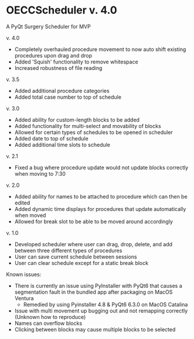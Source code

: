 # OECCScheduler v. 4.0
A PyQt Surgery Scheduler for MVP

v. 4.0
- Completely overhauled procedure movement to now auto shift existing procedures upon drag and drop
- Added 'Squish' functionality to remove whitespace
- Increased robustness of file reading

v. 3.5
- Added additional procedure categories
- Added total case number to top of schedule

v. 3.0
- Added ability for custom-length blocks to be added
- Added functionality for multi-select and movability of blocks
- Allowed for certain types of schedules to be opened in scheduler
- Added date to top of schedule
- Added additional time slots to schedule

v. 2.1
- Fixed a bug where procedure update would not update blocks correctly when moving to 7:30

v. 2.0
- Added ability for names to be attached to procedure which can then be edited
- Added dynamic time displays for procedures that update automatically when moved
- Allowed for break slot to be able to be moved around accordingly

v. 1.0
- Developed scheduler where user can drag, drop, delete, and add between three different types of procedures
- User can save current schedule between sessions
- User can clear schedule except for a static break block


Known issues:
- There is currently an issue using PyInstaller with PyQt6 that causes a segmentation fault in the bundled app after packaging on MacOS Ventura
    - Remedied by using Pyinstaller 4.8 & PyQt6 6.3.0 on MacOS Catalina
- Issue with multi movement up bugging out and not remapping correctly (Unknown how to reproduce)
- Names can overflow blocks
- Clicking between blocks may cause multiple blocks to be selected